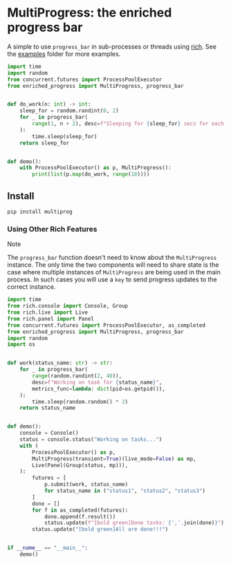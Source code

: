 # MultiProgress: the enriched progress bar

A simple to use `progress_bar` in sub-processes or threads using [rich](https://github.com/Textualize/rich).
See the [examples](./src/multiprogress/examples) folder for more examples.

```python
import time
import random
from concurrent.futures import ProcessPoolExecutor
from enriched_progress import MultiProgress, progress_bar


def do_work(n: int) -> int:
    sleep_for = random.randint(0, 2)
    for _ in progress_bar(
        range(1, n + 2), desc=f"Sleeping for {sleep_for} secs for each {n} iterations."
    ):
        time.sleep(sleep_for)
    return sleep_for


def demo():
    with ProcessPoolExecutor() as p, MultiProgress():
        print(list(p.map(do_work, range(10))))
```

## Install

```
pip install multiprog
```

### Using Other Rich Features

> [!Note]
> The `progress_bar` function doesn't need to know about the `MultiProgress` instance.
> The only time the two components will need to share state is the case
> where multiple instances of `MultiProgress` are being used in the main process. In such cases
> you will use a `key` to send progress updates to the correct instance.

```python
import time
from rich.console import Console, Group
from rich.live import Live
from rich.panel import Panel
from concurrent.futures import ProcessPoolExecutor, as_completed
from enriched_progress import MultiProgress, progress_bar
import random
import os


def work(status_name: str) -> str:
    for _ in progress_bar(
        range(random.randint(2, 40)),
        desc=f"Working on task for {status_name}",
        metrics_func=lambda: dict(pid=os.getpid()),
    ):
        time.sleep(random.random() * 2)
    return status_name


def demo():
    console = Console()
    status = console.status("Working on tasks...")
    with (
        ProcessPoolExecutor() as p,
        MultiProgress(transient=True)(live_mode=False) as mp,
        Live(Panel(Group(status, mp))),
    ):
        futures = [
            p.submit(work, status_name)
            for status_name in ("status1", "status2", "status3")
        ]
        done = []
        for f in as_completed(futures):
            done.append(f.result())
            status.update(f"[bold green]Done tasks: {','.join(done)}")
        status.update("[bold green]All are done!!!")


if __name__ == "__main__":
    demo()
```


